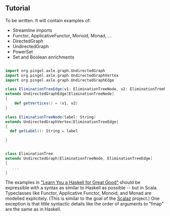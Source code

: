 
Tutorial
--------

To be written.  It will contain examples of:

* Streamline imports
* Functor, ApplicativeFunctor, Monoid, Monad, ...
* DirectedGraph
* UndirectedGraph
* PowerSet
* Set and Boolean enrichments

```scala

import org.pingel.axle.graph.UndirectedGraph
import org.pingel.axle.graph.UndirectedGraphVertex
import org.pingel.axle.graph.UndirectedGraphEdge

class EliminationTreeEdge(v1: EliminationTreeNode, v2: EliminationTreeNode)
extends UndirectedGraphEdge[EliminationTreeNode]
{
	def getVertices() = (v1, v2)
}

class EliminationTreeNode(label: String)
extends UndirectedGraphVertex[EliminationTreeEdge]
{
  def getLabel(): String = label

}


class EliminationTree
extends UndirectedGraph[EliminationTreeNode, EliminationTreeEdge]
{
   ...
}

```

The examples in
["Learn You a Haskell for Great Good"](http://learnyouahaskell.com/)
should be expressible with a syntax as similar to Haskell as possible --
but in Scala.
Typeclasses like Functor, Applicative Functor, Monoid, and Monad are modelled explicitely.
(This is similar to the goal of the [Scalaz](https://github.com/scalaz/scalaz) project.)
One exception is that little syntactic details like the order of arguments to "fmap"
are the same as in Haskell.

